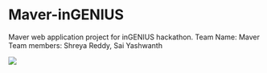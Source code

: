 # Maver-inGENIUS
Maver web application project for inGENIUS hackathon.
Team Name: Maver
Team members: Shreya Reddy, Sai Yashwanth



<a href = "https://github.com/Shreyatippireddy">
   <img src = "https://avatars.githubusercontent.com/u/93726938?v=4 = theyashwanthsai/Maver-inGENIUS"/>
 
</a>

